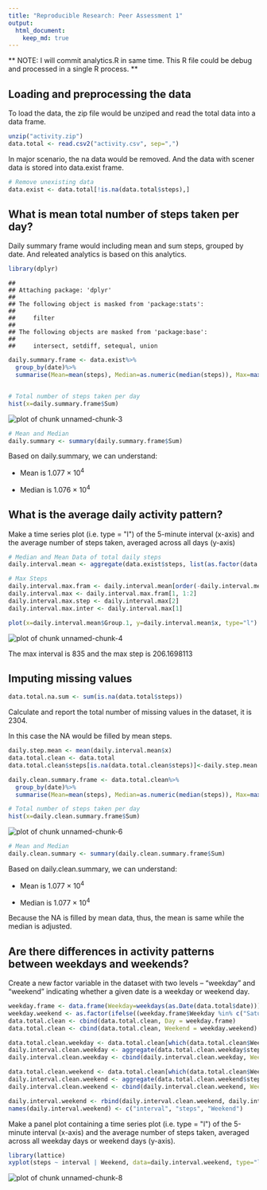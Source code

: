 ```yaml
---
title: "Reproducible Research: Peer Assessment 1"
output: 
  html_document:
    keep_md: true
---
```


** NOTE: I will commit analytics.R in same time. This R file could be debug and processed in a single R process. **


## Loading and preprocessing the data

To load the data, the zip file would be unziped and read the total data into a data frame.


```r
unzip("activity.zip")
data.total <- read.csv2("activity.csv", sep=",")
```

In major scenario, the na data would be removed. And the data with scener data is stored into data.exist frame.


```r
# Remove unexisting data
data.exist <- data.total[!is.na(data.total$steps),]
```



## What is mean total number of steps taken per day?

Daily summary frame would including mean and sum steps, grouped by date. And releated analytics is based on this analytics.


```r
library(dplyr)
```

```
## 
## Attaching package: 'dplyr'
## 
## The following object is masked from 'package:stats':
## 
##     filter
## 
## The following objects are masked from 'package:base':
## 
##     intersect, setdiff, setequal, union
```

```r
daily.summary.frame <- data.exist%>%
  group_by(date)%>% 
  summarise(Mean=mean(steps), Median=as.numeric(median(steps)), Max=max(steps), Min = min(steps), Sum=sum(steps))


# Total number of steps taken per day
hist(x=daily.summary.frame$Sum)
```

![plot of chunk unnamed-chunk-3](figure/unnamed-chunk-3-1.png) 

```r
# Mean and Median
daily.summary <- summary(daily.summary.frame$Sum)
```

Based on daily.summary, we can understand:

* Mean is 1.077 &times; 10<sup>4</sup>

* Median is 1.076 &times; 10<sup>4</sup>


## What is the average daily activity pattern?

Make a time series plot (i.e. type = "l") of the 5-minute interval (x-axis) and the average number of steps taken, averaged across all days (y-axis)


```r
# Median and Mean Data of total daily steps
daily.interval.mean <- aggregate(data.exist$steps, list(as.factor(data.exist$interval)), mean)

# Max Steps
daily.interval.max.fram <- daily.interval.mean[order(-daily.interval.mean$x), ]
daily.interval.max <- daily.interval.max.fram[1, 1:2]
daily.interval.max.step <- daily.interval.max[2]
daily.interval.max.inter <- daily.interval.max[1]

plot(x=daily.interval.mean$Group.1, y=daily.interval.mean$x, type="l")
```

![plot of chunk unnamed-chunk-4](figure/unnamed-chunk-4-1.png) 

The max interval is 835 and the max step is 206.1698113

## Imputing missing values


```r
data.total.na.sum <- sum(is.na(data.total$steps))
```

Calculate and report the total number of missing values in the dataset, it is 2304.


In this case the NA would be filled by mean steps.


```r
daily.step.mean <- mean(daily.interval.mean$x)
data.total.clean <- data.total
data.total.clean$steps[is.na(data.total.clean$steps)]<-daily.step.mean

daily.clean.summary.frame <- data.total.clean%>%
  group_by(date)%>% 
  summarise(Mean=mean(steps), Median=as.numeric(median(steps)), Max=max(steps), Min = min(steps), Sum=sum(steps))

# Total number of steps taken per day
hist(x=daily.clean.summary.frame$Sum)
```

![plot of chunk unnamed-chunk-6](figure/unnamed-chunk-6-1.png) 

```r
# Mean and Median
daily.clean.summary <- summary(daily.clean.summary.frame$Sum)
```

Based on daily.clean.summary, we can understand:

* Mean is 1.077 &times; 10<sup>4</sup>

* Median is 1.077 &times; 10<sup>4</sup>

Because the NA is filled by mean data, thus, the mean is same while the median is adjusted.


## Are there differences in activity patterns between weekdays and weekends?

Create a new factor variable in the dataset with two levels – “weekday” and “weekend” indicating whether a given date is a weekday or weekend day.


```r
weekday.frame <- data.frame(Weekday=weekdays(as.Date(data.total$date)))
weekday.weekend <- as.factor(ifelse((weekday.frame$Weekday %in% c("Saturday","Sunday")), "Weekend", "Weekday"))
data.total.clean <- cbind(data.total.clean, Day = weekday.frame)
data.total.clean <- cbind(data.total.clean, Weekend = weekday.weekend)

data.total.clean.weekday <- data.total.clean[which(data.total.clean$Weekend == "Weekday"),]
daily.interval.clean.weekday <- aggregate(data.total.clean.weekday$steps, list(as.factor(data.total.clean.weekday$interval)), mean)
daily.interval.clean.weekday <- cbind(daily.interval.clean.weekday, Weekend = "Weekday")

data.total.clean.weekend <- data.total.clean[which(data.total.clean$Weekend != "Weekday"),]
daily.interval.clean.weekend <- aggregate(data.total.clean.weekend$steps, list(as.factor(data.total.clean.weekend$interval)), mean)
daily.interval.clean.weekend <- cbind(daily.interval.clean.weekend, Weekend = "Weekend")

daily.interval.weekend <- rbind(daily.interval.clean.weekend, daily.interval.clean.weekday)
names(daily.interval.weekend) <- c("interval", "steps", "Weekend")
```

Make a panel plot containing a time series plot (i.e. type = "l") of the 5-minute interval (x-axis) and the average number of steps taken, averaged across all weekday days or weekend days (y-axis). 


```r
library(lattice)
xyplot(steps ~ interval | Weekend, data=daily.interval.weekend, type="l", layout=(c(1,3)))
```

![plot of chunk unnamed-chunk-8](figure/unnamed-chunk-8-1.png) 

